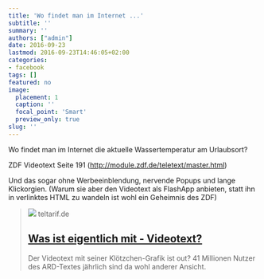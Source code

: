 ```yaml
---
title: 'Wo findet man im Internet ...'
subtitle: ''
summary: ''
authors: ["admin"]
date: 2016-09-23
lastmod: 2016-09-23T14:46:05+02:00
categories:
- facebook
tags: []
featured: no
image:
  placement: 1
  caption: ''
  focal_point: 'Smart'
  preview_only: true
slug: ''
---
```

Wo findet man im Internet die aktuelle Wassertemperatur am Urlaubsort? 

ZDF Videotext Seite 191 (http://module.zdf.de/teletext/master.html)

Und das sogar ohne Werbeeinblendung, nervende Popups und lange Klickorgien. 
(Warum sie aber den Videotext als FlashApp anbieten, statt ihn in verlinktes HTML zu wandeln ist wohl ein Geheimnis des ZDF)
> [![](https://www.teltarif.de/img/arch/2016/kw02/was-ist-mit-videotext-1ab.jpg)](http://www.teltarif.de/was-ist-mit-videotext/news/62468.html)
> teltarif.de
> ## [Was ist eigentlich mit - Videotext?](http://www.teltarif.de/was-ist-mit-videotext/news/62468.html)
>
>Der Videotext mit seiner Klötzchen-Grafik ist out? 41 Millionen Nutzer des ARD-Textes jährlich sind da wohl anderer Ansicht.

